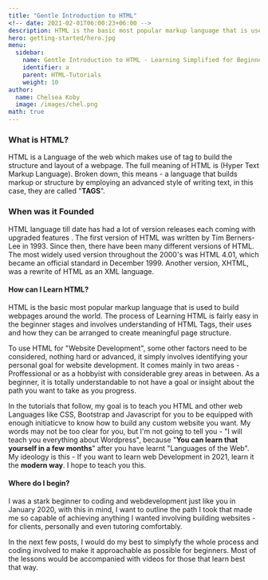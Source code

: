 ```yaml
---
title: "Gentle Introduction to HTML"
<!-- date: 2021-02-01T06:00:23+06:00 -->
description: HTML is the basic most popular markup language that is used to build webpages around the world. The process of Learning HTML is fairly easy in the beginner stages and involves understanding of HTML Tags, their uses and how they can be arranged to create meaningful page structure.
hero: getting-started/hero.jpg
menu:
  sidebar:
    name: Gentle Introduction to HTML - Learning Simplified for Beginners
    identifier: a
    parent: HTML-Tutorials
    weight: 10
author:
  name: Chelsea Koby
  image: /images/chel.png
math: true
---
```

### What is HTML?

HTML is a Language of the web which makes use of tag to build the structure and layout of a webpage. The full meaning of HTML is (Hyper Text Markup Language). Broken down, this means - a language that builds markup or structure by employing an advanced style of writing text, in this case, they are called "<b>TAGS</b>".

### When was it Founded

HTML language till date has had a lot of version releases each coming with upgraded features . The first version of HTML was written by Tim Berners-Lee in 1993. Since then, there have been many different versions of HTML. The most widely used version throughout the 2000's was HTML 4.01, which became an official standard in December 1999. Another version, XHTML, was a rewrite of HTML as an XML language.


#### How can I Learn HTML?

HTML is the basic most popular markup language that is used to build webpages around the world. The process of Learning HTML is fairly easy in the beginner stages and involves understanding of HTML Tags, their uses and how they can be arranged to create meaningful page structure.

To use HTML for "Website Development", some other factors need to be considered, nothing hard or advanced, it simply involves identifying your personal goal for website development. It comes mainly in two areas - Proffessional or as a hobbyist with considerable grey areas in between. As a beginner, it is totally understandable to not have a goal or insight about the path you want to take as you progress.

In the tutorials that follow, my goal is to teach you HTML and other web Languages like CSS, Bootstrap and Javascript for you to be equipped with enough initiaticve to know how to build any custom website you want. My words may not be too clear for you, but I'm not going to tell you - "I will teach you everything about Wordpress", because "<b>You can learn that yourself in a few months</b>" after you have learnt "Languages of the Web". My ideology is this - If you want to learn web Development in 2021, learn it the <strong>modern way</strong>. I hope to teach you this.

#### Where do I begin?

I was a stark beginner to coding and webdevelopment just like you in January 2020, with this in mind, I want to outline the path I took that made me so capable of achieving anything I wanted involving building websites - for clients, personally and even tutoring comfortably. 

In the next few posts, I would do my best to simplyfy the whole process and coding involved to make it approachable as possible for beginners. Most of the lessons would be accompanied with videos for those that learn best that way.